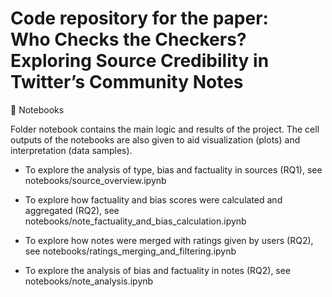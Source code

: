 Code repository for the paper: \
Who Checks the Checkers? Exploring Source Credibility in Twitter’s Community Notes
===

📒 Notebooks

Folder notebook contains the main logic and results of the project. The cell outputs of the notebooks are also given to aid visualization (plots) and interpretation (data samples).

* To explore the analysis of type, bias and factuality in sources (RQ1), see notebooks/source_overview.ipynb

* To explore how factuality and bias scores were calculated and aggregated (RQ2), see notebooks/note_factuality_and_bias_calculation.ipynb

* To explore how notes were merged with ratings given by users (RQ2), see notebooks/ratings_merging_and_filtering.ipynb

* To explore the analysis of bias and factuality in notes (RQ2), see notebooks/note_analysis.ipynb




